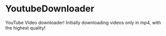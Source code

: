 # YoutubeDownloader
YouTube Video downloader! Initially downloading videos only in mp4, with the highest quality!
